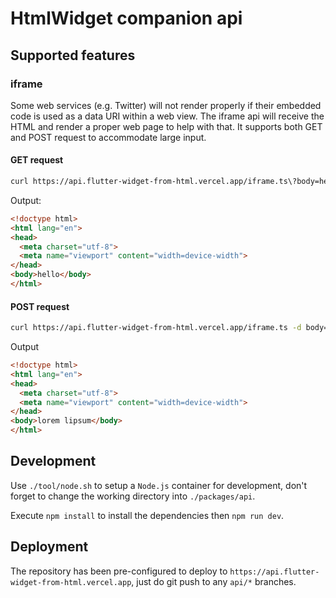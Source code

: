 # HtmlWidget companion api

## Supported features

### iframe

Some web services (e.g. Twitter) will not render properly if their embedded code is used as a data URI within a web view.
The iframe api will receive the HTML and render a proper web page to help with that. It supports both GET and POST request to accommodate large input.

#### GET request

```bash
curl https://api.flutter-widget-from-html.vercel.app/iframe.ts\?body=hello
```

Output:

```html
<!doctype html>
<html lang="en">
<head>
  <meta charset="utf-8">
  <meta name="viewport" content="width=device-width">
</head>
<body>hello</body>
</html>
```

#### POST request

```bash
curl https://api.flutter-widget-from-html.vercel.app/iframe.ts -d body=lorem+lipsum
```

Output

```html
<!doctype html>
<html lang="en">
<head>
  <meta charset="utf-8">
  <meta name="viewport" content="width=device-width">
</head>
<body>lorem lipsum</body>
</html>
```

## Development

Use `./tool/node.sh` to setup a `Node.js` container for development, don't forget to change the working directory into `./packages/api`.

Execute `npm install` to install the dependencies then `npm run dev`.

## Deployment

The repository has been pre-configured to deploy to `https://api.flutter-widget-from-html.vercel.app`, just do git push to any `api/*` branches.
